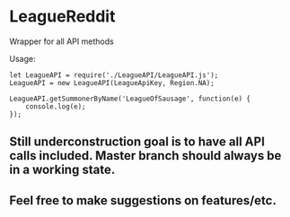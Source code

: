 # LeagueReddit
Wrapper for all API methods

Usage:
```
let LeagueAPI = require('./LeagueAPI/LeagueAPI.js');
LeagueAPI = new LeagueAPI(LeagueApiKey, Region.NA);

LeagueAPI.getSummonerByName('LeagueOfSausage', function(e) {
	console.log(e);
});
```

## Still underconstruction goal is to have all API calls included. Master branch should always be in a working state.

## Feel free to make suggestions on features/etc.
